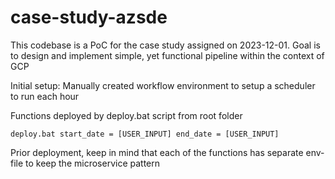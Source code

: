 # case-study-azsde
This codebase is a PoC for the case study assigned on 2023-12-01. Goal is to design and implement simple, yet functional pipeline within the context of GCP 

Initial setup:
Manually created workflow environment to setup a scheduler to run each hour

Functions deployed by deploy.bat script from root folder

<code>deploy.bat
 start_date = [USER_INPUT]
 end_date = [USER_INPUT]
</code>

Prior deployment, keep in mind that each of the functions has separate env-file to keep the microservice pattern



